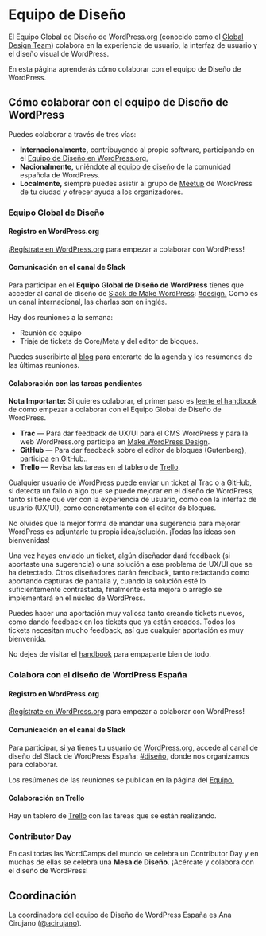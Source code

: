 # Equipo de Diseño

El Equipo Global de Diseño de WordPress.org (conocido como el [Global Design Team](https://make.wordpress.org/design/)) colabora en la experiencia de usuario, la interfaz de usuario y el diseño visual de WordPress.

En esta página aprenderás cómo colaborar con el equipo de Diseño de WordPress.

## Cómo colaborar con el equipo de Diseño de WordPress

Puedes colaborar a través de tres vías:

* **Internacionalmente,** contribuyendo al propio software, participando en el [Equipo de Diseño en WordPress.org.](https://make.wordpress.org/chat/)
* **Nacionalmente,** uniéndote al [equipo de diseño](https://wpes.slack.com/messages/CAF724L03) de la comunidad española de WordPress.
* **Localmente,** siempre puedes asistir al grupo de [Meetup](https://es.wordpress.org/colabora/comunidad/meetups-en-activo/) de WordPress de tu ciudad y ofrecer ayuda a los organizadores.

### Equipo Global de Diseño

#### Registro en WordPress.org

¡[Regístrate en WordPress.org](https://login.wordpress.org/register?locale=es_ES) para empezar a colaborar con WordPress!

#### Comunicación en el canal de Slack

Para participar en el **Equipo Global de Diseño de WordPress** tienes que acceder al canal de diseño de [Slack de Make WordPress](https://make.wordpress.org/chat/): [#design.](http://wordpress.slack.com/messages/design/) Como es un canal internacional, las charlas son en inglés.

Hay dos reuniones a la semana:

* Reunión de equipo
* Triaje de tickets de Core/Meta y del editor de bloques.

Puedes suscribirte al [blog](https://make.wordpress.org/design/) para enterarte de la agenda y los resúmenes de las últimas reuniones.

#### Colaboración con las tareas pendientes

**Nota Importante:** Si quieres colaborar, el primer paso es [leerte el handbook](https://make.wordpress.org/design/handbook/) de cómo empezar a colaborar con el Equipo Global de Diseño de WordPress.

* **Trac** — Para dar feedback de UX/UI para el CMS WordPress y para la web WordPress.org participa en [Make WordPress Design](https://make.wordpress.org/design/handbook/get-involved/giving-feedback/).
* **GitHub** — Para dar feedback sobre el editor de bloques (Gutenberg), [participa en GitHub.](https://github.com/WordPress/gutenberg/issues/).
* **Trello** — Revisa las tareas en el tablero de [Trello](https://trello.com/b/fnHScayo/design-team).

Cualquier usuario de WordPress puede enviar un ticket al Trac o a GitHub, si detecta un fallo o algo que se puede mejorar en el diseño de WordPress, tanto si tiene que ver con la experiencia de usuario, como con la interfaz de usuario (UX/UI), como concretamente con el editor de bloques.

No olvides que la mejor forma de mandar una sugerencia para mejorar WordPress es adjuntarle tu propia idea/solución. ¡Todas las ideas son bienvenidas!

Una vez hayas enviado un ticket, algún diseñador dará feedback (si aportaste una sugerencia) o una solución a ese problema de UX/UI que se ha detectado. Otros diseñadores darán feedback, tanto redactando como aportando capturas de pantalla y, cuando la solución esté lo suficientemente contrastada, finalmente esta mejora o arreglo se implementará en el núcleo de WordPress.

Puedes hacer una aportación muy valiosa tanto creando tickets nuevos, como dando feedback en los tickets que ya están creados. Todos los tickets necesitan mucho feedback, así que cualquier aportación es muy bienvenida.

No dejes de visitar el [handbook](https://make.wordpress.org/design/handbook/) para empaparte bien de todo.

### Colabora con el diseño de WordPress España

#### Registro en WordPress.org

¡[Regístrate en WordPress.org](https://login.wordpress.org/register?locale=es_ES) para empezar a colaborar con WordPress!

#### Comunicación en el canal de Slack

Para participar, si ya tienes tu [usuario de WordPress.org,](https://login.wordpress.org/register?locale=es_ES) accede al canal de diseño del Slack de WordPress España: [#diseño,](https://wpes.slack.com/messages/CAF724L03) donde nos organizamos para colaborar.

Los resúmenes de las reuniones se publican en la página del [Equipo.](https://es.wordpress.org/team/)

#### Colaboración en Trello

Hay un tablero de [Trello](https://trello.com/b/3W0Hmfuy/diseno-wordpress-espana) con las tareas que se están realizando.

### Contributor Day

En casi todas las WordCamps del mundo se celebra un Contributor Day y en muchas de ellas se celebra una **Mesa de Diseño.** ¡Acércate y colabora con el diseño de WordPress!

## Coordinación

La coordinadora del equipo de Diseño de WordPress España es Ana Cirujano ([@acirujano](https://profiles.wordpress.org/acirujano/)).
